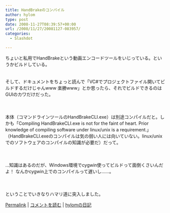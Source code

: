```yaml
---
title: HandBrakeのコンパイル
author: hylom
type: post
date: 2008-11-27T08:39:57+00:00
url: /2008/11/27/20081127-083957/
categories:
  - Slashdot

---
```

ちょいと私用でHandBrakeという動画エンコードツールをいじっている。というかビルドしている。  
</br>   
そして、ドキュメントをちょっと読んで「VC#でプロジェクトファイル開いてビルドするだけじゃんwww 楽勝www」とか思ったら、それでビルドできるのはGUIのカワだけだった。</br>  
</br>   
本体（コマンドラインツールのHandBrakeCLI.exe）は別途コンパイルだと。しかも「Compiling HandBrakeCLI.exe is not for the faint of heart. Prior knowledge of compiling software under linux/unix is a requirement.」（HandBrakeCLI.exeのコンパイルは気の弱い人には向いていない。linux/unixでのソフトウェアのコンパイルの知識が必要だ）だって。</br>  
</br>   
&#8230;知識はあるのだが、Windows環境でcygwin使ってビルドって面倒くさいんだよ！ なんかcygwin上でのコンパイルって遅いし……。</br>  
</br>   
ということでいきなりハマリ道に突入しました。 

   [Permalink][1] |    [コメントを読む][2] |    [hylomの日記][3] 

</br>

 [1]: http://slashdot.jp/~hylom/journal/459604
 [2]: http://slashdot.jp/~hylom/journal/459604#acomments
 [3]: http://slashdot.jp/~hylom/journal/
